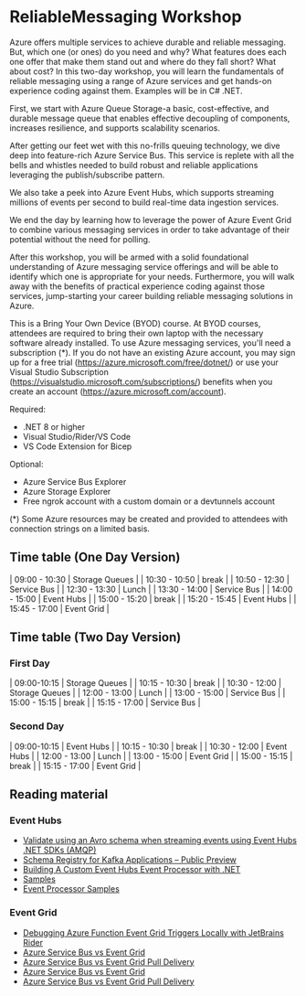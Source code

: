 # ReliableMessaging Workshop

Azure offers multiple services to achieve durable and reliable messaging. But, which one (or ones) do you need and why? What features does each one offer that make them stand out and where do they fall short? What about cost? In this two-day workshop, you will learn the fundamentals of reliable messaging using a range of Azure services and get hands-on experience coding against them. Examples will be in C# .NET.

First, we start with Azure Queue Storage-a basic, cost-effective, and durable message queue that enables effective decoupling of components, increases resilience, and supports scalability scenarios.

After getting our feet wet with this no-frills queuing technology, we dive deep into feature-rich Azure Service Bus. This service is replete with all the bells and whistles needed to build robust and reliable applications leveraging the publish/subscribe pattern.

We also take a peek into Azure Event Hubs, which supports streaming millions of events per second to build real-time data ingestion services.

We end the day by learning how to leverage the power of Azure Event Grid to combine various messaging services in order to take advantage of their potential without the need for polling.

After this workshop, you will be armed with a solid foundational understanding of Azure messaging service offerings and will be able to identify which one is appropriate for your needs. Furthermore, you will walk away with the benefits of practical experience coding against those services, jump-starting your career building reliable messaging solutions in Azure.

This is a Bring Your Own Device (BYOD) course. At BYOD courses, attendees are required to bring their own laptop with the necessary software already installed. To use Azure messaging services, you'll need a subscription (*). If you do not have an existing Azure account, you may sign up for a free trial (https://azure.microsoft.com/free/dotnet/) or use your Visual Studio Subscription (https://visualstudio.microsoft.com/subscriptions/) benefits when you create an account (https://azure.microsoft.com/account).

Required:

- .NET 8 or higher
- Visual Studio/Rider/VS Code
- VS Code Extension for Bicep

Optional:

- Azure Service Bus Explorer
- Azure Storage Explorer
- Free ngrok account with a custom domain or a devtunnels account

(*) Some Azure resources may be created and provided to attendees with connection strings on a limited basis.

## Time table (One Day Version)

| 09:00 - 10:30 | Storage Queues |
| 10:30 - 10:50 | break          |
| 10:50 - 12:30 | Service Bus    |
| 12:30 - 13:30 | Lunch          |
| 13:30 - 14:00 | Service Bus    |
| 14:00 - 15:00 | Event Hubs     |
| 15:00 - 15:20 | break          |
| 15:20 - 15:45 | Event Hubs     |
| 15:45 - 17:00 | Event Grid     |

## Time table (Two Day Version)

### First Day

| 09:00-10:15   | Storage Queues |
| 10:15 - 10:30 | break          |
| 10:30 - 12:00 | Storage Queues |
| 12:00 - 13:00 | Lunch          |
| 13:00 - 15:00 | Service Bus    |
| 15:00 - 15:15 | break          |
| 15:15 - 17:00 | Service Bus    |

### Second Day

| 09:00-10:15   | Event Hubs |
| 10:15 - 10:30 | break      |
| 10:30 - 12:00 | Event Hubs |
| 12:00 - 13:00 | Lunch      |
| 13:00 - 15:00 | Event Grid |
| 15:00 - 15:15 | break      |
| 15:15 - 17:00 | Event Grid |

## Reading material

### Event Hubs

- [Validate using an Avro schema when streaming events using Event Hubs .NET SDKs (AMQP)](https://learn.microsoft.com/en-us/azure/event-hubs/schema-registry-dotnet-send-receive-quickstart)
- [Schema Registry for Kafka Applications – Public Preview](https://techcommunity.microsoft.com/t5/messaging-on-azure-blog/json-schema-support-in-azure-event-hubs-schema-registry-for/ba-p/3825655)
- [Building A Custom Event Hubs Event Processor with .NET](https://devblogs.microsoft.com/azure-sdk/custom-event-processor/)
- [Samples](https://github.com/Azure/azure-sdk-for-net/tree/main/sdk/eventhub/Azure.Messaging.EventHubs/samples)
- [Event Processor Samples](https://github.com/Azure/azure-sdk-for-net/tree/main/sdk/eventhub/Azure.Messaging.EventHubs.Processor/samples)

### Event Grid

- [Debugging Azure Function Event Grid Triggers Locally with JetBrains Rider ](https://www.josephguadagno.net/2020/07/20/debugging-azure-function-event-grid-trigger-locally-with-jetbrains-rider)
- [Azure Service Bus vs Event Grid](https://yourazurecoach.com/2021/08/11/azure-service-bus-vs-event-grid/)
- [Azure Service Bus vs Event Grid Pull Delivery](https://yourazurecoach.com/2023/12/22/azure-service-bus-vs-event-grid-pull-delivery/)
- [Azure Service Bus vs Event Grid](https://yourazurecoach.com/2021/08/11/azure-service-bus-vs-event-grid/)
- [Azure Service Bus vs Event Grid Pull Delivery](https://yourazurecoach.com/2023/12/22/azure-service-bus-vs-event-grid-pull-delivery/)
